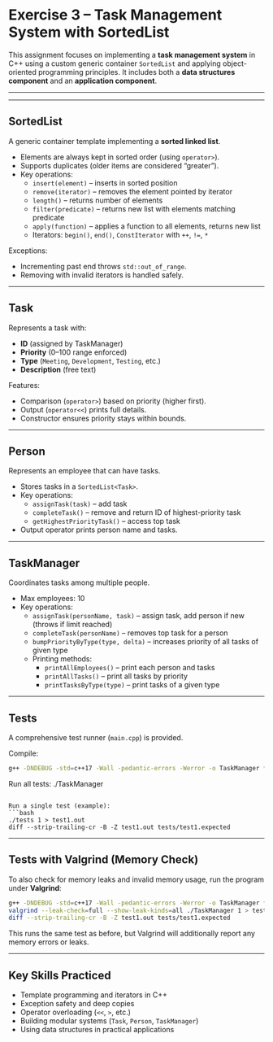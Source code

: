 # Exercise 3 – Task Management System with SortedList

This assignment focuses on implementing a **task management system** in C++ using a custom generic container `SortedList` and applying object-oriented programming principles. It includes both a **data structures component** and an **application component**.

---

---

## SortedList

A generic container template implementing a **sorted linked list**.  

- Elements are always kept in sorted order (using `operator>`).  
- Supports duplicates (older items are considered “greater”).  
- Key operations:
  - `insert(element)` – inserts in sorted position
  - `remove(iterator)` – removes the element pointed by iterator
  - `length()` – returns number of elements
  - `filter(predicate)` – returns new list with elements matching predicate
  - `apply(function)` – applies a function to all elements, returns new list
  - Iterators: `begin()`, `end()`, `ConstIterator` with `++`, `!=`, `*`

Exceptions:  
- Incrementing past end throws `std::out_of_range`.  
- Removing with invalid iterators is handled safely.

---

## Task

Represents a task with:

- **ID** (assigned by TaskManager)  
- **Priority** (0–100 range enforced)  
- **Type** (`Meeting`, `Development`, `Testing`, etc.)  
- **Description** (free text)  

Features:  
- Comparison (`operator>`) based on priority (higher first).  
- Output (`operator<<`) prints full details.  
- Constructor ensures priority stays within bounds.  

---

## Person

Represents an employee that can have tasks.  

- Stores tasks in a `SortedList<Task>`.  
- Key operations:
  - `assignTask(task)` – add task
  - `completeTask()` – remove and return ID of highest-priority task
  - `getHighestPriorityTask()` – access top task
- Output operator prints person name and tasks.  

---

## TaskManager

Coordinates tasks among multiple people.  

- Max employees: 10  
- Key operations:
  - `assignTask(personName, task)` – assign task, add person if new (throws if limit reached)
  - `completeTask(personName)` – removes top task for a person
  - `bumpPriorityByType(type, delta)` – increases priority of all tasks of given type
  - Printing methods:
    - `printAllEmployees()` – print each person and tasks
    - `printAllTasks()` – print all tasks by priority
    - `printTasksByType(type)` – print tasks of a given type

---

## Tests

A comprehensive test runner (`main.cpp`) is provided. 

Compile:
```bash
g++ -DNDEBUG -std=c++17 -Wall -pedantic-errors -Werror -o TaskManager *.cpp
```

Run all tests:
./TaskManager
```

Run a single test (example):
```bash
./tests 1 > test1.out
diff --strip-trailing-cr -B -Z test1.out tests/test1.expected
```

---
## Tests with Valgrind (Memory Check)

To also check for memory leaks and invalid memory usage, run the program under **Valgrind**:

```bash
g++ -DNDEBUG -std=c++17 -Wall -pedantic-errors -Werror -o TaskManager *.cpp
valgrind --leak-check=full --show-leak-kinds=all ./TaskManager 1 > test1.out
diff --strip-trailing-cr -B -Z test1.out tests/test1.expected
```

This runs the same test as before, but Valgrind will additionally report any memory errors or leaks.

---

## Key Skills Practiced

- Template programming and iterators in C++  
- Exception safety and deep copies  
- Operator overloading (`<<`, `>`, etc.)  
- Building modular systems (`Task`, `Person`, `TaskManager`)  
- Using data structures in practical applications  
